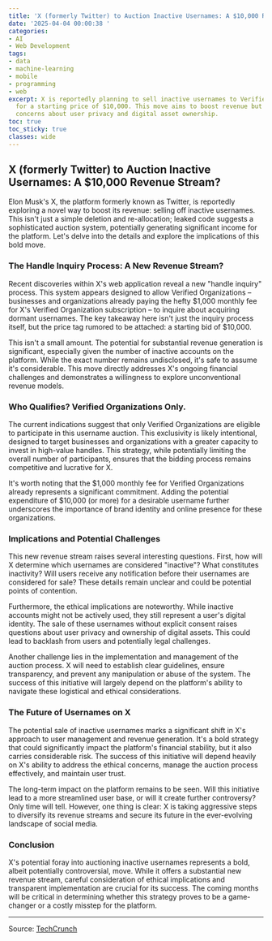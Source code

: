 ```yaml
---
title: 'X (formerly Twitter) to Auction Inactive Usernames: A $10,000 Revenue Stream?'
date: '2025-04-04 00:00:38 '
categories:
- AI
- Web Development
tags:
- data
- machine-learning
- mobile
- programming
- web
excerpt: X is reportedly planning to sell inactive usernames to Verified Organizations
  for a starting price of $10,000. This move aims to boost revenue but raises ethical
  concerns about user privacy and digital asset ownership.
toc: true
toc_sticky: true
classes: wide
---
```


## X (formerly Twitter) to Auction Inactive Usernames: A $10,000 Revenue Stream?

Elon Musk's X, the platform formerly known as Twitter, is reportedly exploring a novel way to boost its revenue: selling off inactive usernames.  This isn't just a simple deletion and re-allocation; leaked code suggests a sophisticated auction system, potentially generating significant income for the platform.  Let's delve into the details and explore the implications of this bold move.

### The Handle Inquiry Process: A New Revenue Stream?

Recent discoveries within X's web application reveal a new "handle inquiry" process. This system appears designed to allow Verified Organizations – businesses and organizations already paying the hefty $1,000 monthly fee for X's Verified Organization subscription – to inquire about acquiring dormant usernames.  The key takeaway here isn't just the inquiry process itself, but the price tag rumored to be attached: a starting bid of $10,000.

This isn't a small amount.  The potential for substantial revenue generation is significant, especially given the number of inactive accounts on the platform. While the exact number remains undisclosed, it's safe to assume it's considerable.  This move directly addresses X's ongoing financial challenges and demonstrates a willingness to explore unconventional revenue models.

### Who Qualifies? Verified Organizations Only.

The current indications suggest that only Verified Organizations are eligible to participate in this username auction. This exclusivity is likely intentional, designed to target businesses and organizations with a greater capacity to invest in high-value handles.  This strategy, while potentially limiting the overall number of participants, ensures that the bidding process remains competitive and lucrative for X.

It's worth noting that the $1,000 monthly fee for Verified Organizations already represents a significant commitment.  Adding the potential expenditure of $10,000 (or more) for a desirable username further underscores the importance of brand identity and online presence for these organizations.

### Implications and Potential Challenges

This new revenue stream raises several interesting questions.  First, how will X determine which usernames are considered "inactive"? What constitutes inactivity?  Will users receive any notification before their usernames are considered for sale?  These details remain unclear and could be potential points of contention.

Furthermore, the ethical implications are noteworthy.  While inactive accounts might not be actively used, they still represent a user's digital identity.  The sale of these usernames without explicit consent raises questions about user privacy and ownership of digital assets.  This could lead to backlash from users and potentially legal challenges.

Another challenge lies in the implementation and management of the auction process.  X will need to establish clear guidelines, ensure transparency, and prevent any manipulation or abuse of the system.  The success of this initiative will largely depend on the platform's ability to navigate these logistical and ethical considerations.

### The Future of Usernames on X

The potential sale of inactive usernames marks a significant shift in X's approach to user management and revenue generation.  It's a bold strategy that could significantly impact the platform's financial stability, but it also carries considerable risk.  The success of this initiative will depend heavily on X's ability to address the ethical concerns, manage the auction process effectively, and maintain user trust.

The long-term impact on the platform remains to be seen.  Will this initiative lead to a more streamlined user base, or will it create further controversy?  Only time will tell.  However, one thing is clear: X is taking aggressive steps to diversify its revenue streams and secure its future in the ever-evolving landscape of social media.

### Conclusion

X's potential foray into auctioning inactive usernames represents a bold, albeit potentially controversial, move. While it offers a substantial new revenue stream, careful consideration of ethical implications and transparent implementation are crucial for its success.  The coming months will be critical in determining whether this strategy proves to be a game-changer or a costly misstep for the platform.

---

Source: [TechCrunch](https://techcrunch.com/2025/04/03/x-may-soon-start-selling-inactive-usernames-to-verified-organizations-starting-at-10k-code-reveals/)